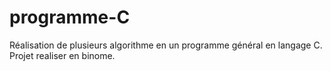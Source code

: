 # programme-C
Réalisation de plusieurs algorithme en un programme général en langage C. Projet realiser en binome.
